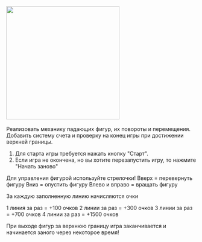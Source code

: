 <img width="300" src="https://assets.stickpng.com/images/628a738ebc2ec7ad957f4072.png">
<br/>
<br/>
Реализовать механику падающих фигур, их повороты и перемещения. Добавить систему счета и проверку на конец игры при достижении верхней границы.

1. Для старта игры требуется нажать кнопку "Старт".
2. Если игра не окончена, но вы хотите перезапустить игру, то нажмите "Начать заново"

Для управления фигурой используйте стрелочки!
Вверх = перевернуть фигуру
Вниз = опустить фигуру
Влево и вправо = вращать фигуру

За каждую заполненную линию начисляются очки

1 линия за раз = +100 очков
2 линии за раз = +300 очков
3 линии за раз = +700 очков
4 линии за раз = +1500 очков

При выходе фигур за верхнюю границу игра заканчивается и начинается заного через некоторое время!